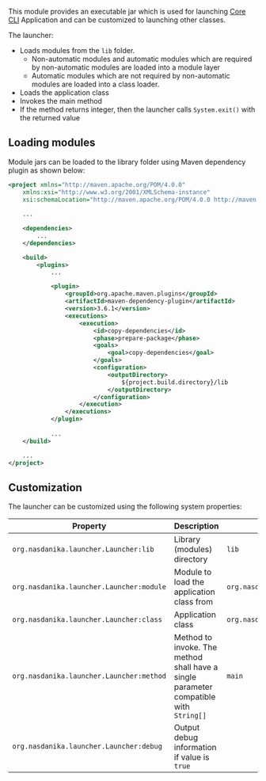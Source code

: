 This module provides an executable jar which is used for launching [Core CLI](../core/cli/index.html) Application and can be customized to launching other classes.

The launcher:

* Loads modules from the ``lib`` folder.
    * Non-automatic modules and automatic modules which are required by non-automatic modules are loaded into a module layer
    * Automatic modules which are not required by non-automatic modules are loaded into a class loader.
* Loads the application class
* Invokes the main method
* If the method returns integer, then the launcher calls ``System.exit()`` with the returned value


## Loading modules

Module jars can be loaded to the library folder using Maven dependency plugin as shown below:

```xml
<project xmlns="http://maven.apache.org/POM/4.0.0"
	xmlns:xsi="http://www.w3.org/2001/XMLSchema-instance"
	xsi:schemaLocation="http://maven.apache.org/POM/4.0.0 http://maven.apache.org/xsd/maven-4.0.0.xsd">
	
	...

	<dependencies>
		...
	</dependencies>

	<build>
		<plugins>
			...

			<plugin>
				<groupId>org.apache.maven.plugins</groupId>
				<artifactId>maven-dependency-plugin</artifactId>
				<version>3.6.1</version>
				<executions>
					<execution>
						<id>copy-dependencies</id>
						<phase>prepare-package</phase>
						<goals>
							<goal>copy-dependencies</goal>
						</goals>
						<configuration>
							<outputDirectory>
								${project.build.directory}/lib
							</outputDirectory>
						</configuration>
					</execution>
				</executions>
			</plugin>
			
			...
	</build>

	...   
</project>
```

## Customization

The launcher can be customized using the following system properties:

Property | Description | Default value
-------- | ----------- | -------------
``org.nasdanika.launcher.Launcher:lib`` | Library (modules) directory | ``lib``
``org.nasdanika.launcher.Launcher:module`` | Module to load the application class from  | ``org.nasdanika.cli``
``org.nasdanika.launcher.Launcher:class`` | Application class | ``org.nasdanika.cli.Application``
``org.nasdanika.launcher.Launcher:method`` | Method to invoke. The method shall have a single parameter compatible with ``String[]`` | ``main``
``org.nasdanika.launcher.Launcher:debug`` | Output debug information if value is ``true`` | 


